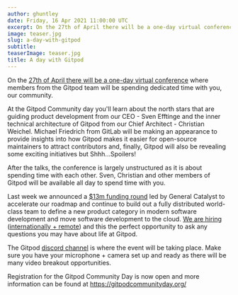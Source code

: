```yaml
---
author: ghuntley
date: Friday, 16 Apr 2021 11:00:00 UTC
excerpt: On the 27th of April there will be a one-day virtual conference where members from the Gitpod team will be spending dedicated time with you, our community.
image: teaser.jpg
slug: a-day-with-gitpod
subtitle:
teaserImage: teaser.jpg
title: A day with Gitpod
---
```


<script context="module">
  export const prerender = true;
</script>

On the <a class="no-nowrap" href="https://gitpodcommunityday.org">27th of April there will be a one-day virtual conference</a> where members from the Gitpod team will be spending dedicated time with you, our community.

At the Gitpod Community day you'll learn about the north stars that are guiding product development from our CEO - Sven Efftinge and the inner technical architecture of Gitpod from our Chief Architect - Christian Weichel. Michael Friedrich from GitLab will be making an appearance to provide insights into how Gitpod makes it easier for open-source maintainers to attract contributors and, finally, Gitpod will also be revealing some exciting initiatives but Shhh...Spoilers!

After the talks, the conference is largely unstructured as it is about spending time with each other. Sven, Christian and other members of Gitpod will be available all day to spend time with you.

Last week we announced a [$13m funding round](/blog/next-chapter-for-gitpod) led by General Catalyst to accelerate our roadmap and continue to build out a fully distributed world-class team to define a new product category in modern software development and move software development to the cloud. [We are hiring](https://www.gitpod.io/careers) ([internationally + remote](https://ghuntley.com/a-new-chapter)) and this the perfect opportunity to ask any questions you may have about life at Gitpod.

The Gitpod [discord channel](https://www.gitpod.io/chat) is where the event will be taking place. Make sure you have your microphone + camera set up and ready as there will be many video breakout opportunities.

Registration for the Gitpod Community Day is now open and more information can be found at https://gitpodcommunityday.org/
